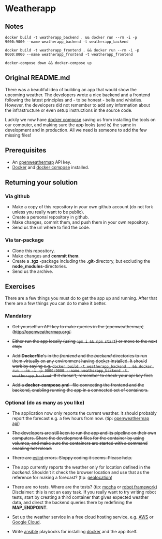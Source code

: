 # Weatherapp

## Notes

`docker build -t weatherapp_backend . && docker run --rm -i -p 9000:9000 --name weatherapp_backend -t weatherapp_backend`

`docker build -t weatherapp_frontend . && docker run --rm -i -p 8000:8000 --name weatherapp_frontend -t weatherapp_frontend`

`docker-compose down && docker-compose up`

## Original README.md

There was a beautiful idea of building an app that would show the upcoming weather. The developers wrote a nice backend and a frontend following the latest principles and - to be honest - bells and whistles. However, the developers did not remember to add any information about the infrastructure or even setup instructions in the source code.

Luckily we now have [docker compose](https://docs.docker.com/compose/) saving us from installing the tools on our computer, and making sure the app looks (and is) the same in development and in production. All we need is someone to add the few missing files!

## Prerequisites

- An [openweathermap](http://openweathermap.org/) API key.
- [Docker](https://www.docker.com/) and [docker compose](https://docs.docker.com/compose/) installed.

## Returning your solution

### Via github

- Make a copy of this repository in your own github account (do not fork unless you really want to be public).
- Create a personal repository in github.
- Make changes, commit them, and push them in your own repository.
- Send us the url where to find the code.

### Via tar-package

- Clone this repository.
- Make changes and **commit them**.
- Create a **.tgz** -package including the **.git**-directory, but excluding the **node_modules**-directories.
- Send us the archive.

## Exercises

There are a few things you must do to get the app up and running. After that there are a few things you can do to make it better.

### Mandatory

- ~~Get yourself an API key to make queries in the [openweathermap](http://openweathermap.org/.~~

- ~~Either run the app locally (using `npm i && npm start`) or move to the next step.~~

- ~~Add **Dockerfile**'s in the _frontend_ and the _backend_ directories to run them virtually on any environment having [docker](https://www.docker.com/) installed. It should work by saying e.g. `docker build -t weatherapp_backend . && docker run --rm -i -p 9000:9000 --name weatherapp_backend -t weatherapp_backend`. If it doesn't, remember to check your api key first.~~

- ~~Add a **docker-compose.yml** -file connecting the frontend and the backend, enabling running the app in a connected set of containers.~~

### Optional (do as many as you like)

- The application now only reports the current weather. It should probably report the forecast e.g. a few hours from now. (tip: [openweathermap api](https://openweathermap.org/forecast5))

- ~~The developers are still keen to run the app and its pipeline on their own computers. Share the development files for the container by using volumes, and make sure the containers are started with a command enabling hot reload.~~

- ~~There are [eslint](http://eslint.org/) errors. Sloppy coding it seems. Please help.~~

- The app currently reports the weather only for location defined in the _backend_. Shouldn't it check the browser location and use that as the reference for making a forecast? (tip: [geolocation](https://developer.mozilla.org/en-US/docs/Web/API/Geolocation/Using_geolocation))

- There are no tests. Where are the tests? (tip: [mocha](https://mochajs.org/) or [robot framework](http://robotframework.org/)) Disclaimer: this is not an easy task. If you really want to try writing robot tests, start by creating a third container that gives expected weather data, and direct the backend queries there by redefining the **MAP_ENDPOINT**.

- Set up the weather service in a free cloud hosting service, e.g. [AWS](https://aws.amazon.com/free/) or [Google Cloud](https://cloud.google.com/free/).

- Write [ansible](http://docs.ansible.com/ansible/intro.html) playbooks for installing [docker](https://www.docker.com/) and the app itself.
